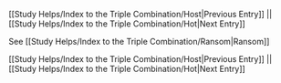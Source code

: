 [[Study Helps/Index to the Triple Combination/Host|Previous Entry]]  ||  [[Study Helps/Index to the Triple Combination/Hot|Next Entry]]

 See [[Study Helps/Index to the Triple Combination/Ransom|Ransom]]

[[Study Helps/Index to the Triple Combination/Host|Previous Entry]]  ||  [[Study Helps/Index to the Triple Combination/Hot|Next Entry]]